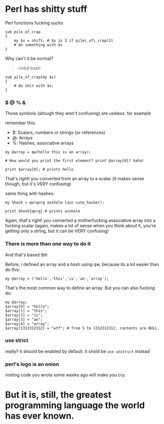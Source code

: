 # Perl has shitty stuff

Perl functions fucking sucks

~~~
sub pile_of_crap
{
	my $x = shift; # $x is 3 if pile\_of\_crap(3)
	# do something with $x
}
~~~
Why can't it be normal?

>\>inb4 bash

~~~
sub pile_of_crap(my $x)
{
	# do shit with $x;
}
~~~

### $ @ % &

Those symbols (altough they aren't confusing) are useless: for example

remember this:

* $: Scalars, numbers or strings (or references)
* @: Arrays
* %: Hashes, associative arrays

~~~
my @array = qw(hello this is an array);

# How would you print the first element? print @array[0]? haha!

print $array[0]; # prints hello
~~~

That's right! you converted from an array to a scalar (it makes sense
though, but it's VERY confusing)

same thing with hashes:

~~~
my %hash = qw(qorg asshole lain cute_hacker);

print $hash{qorg} # prints asshole
~~~

Again, that's right! you converted a motherfucking associative array
into a fucking scalar (again, makes a lot of sense when you think
about it, you're getting only a string, but it can be VERY confusing)

### There is more than one way to do it

And that's based tbh

Before, i defined an array and a hash using qw, because its a lot
easier than do this:

~~~
my @array = ('hello','this','is','an','array');
~~~

That's the most common way to define an array. But you can also
fucking do:

~~~
my @array;
$array[0] = "hello";
$array[1] = "this";
$array[2] = "is";
$array[3] = "an";
$array[4] = "array";
$array[1312312312] = "wtf"; # from 5 to 1312312312, contents are NULL.
~~~

### use strict

really? it should be enabled by default. it shold be ```use
unstrict``` instead

### perl's logo is an onion

visiting code you wrote some weeks ago will make you cry.

# But it is, still, the greatest programming language the world has ever known.
